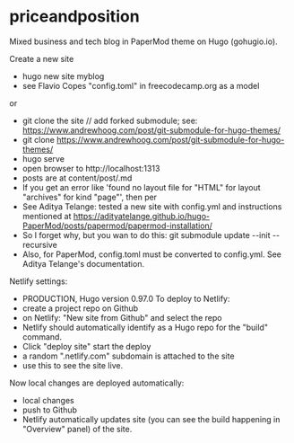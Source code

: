 # priceandposition
Mixed business and tech blog in PaperMod theme on Hugo (gohugio.io).

Create a new site
- hugo new site myblog
- see Flavio Copes "config.toml" in freecodecamp.org as a model

or

- git clone the site
// add forked submodule; see: https://www.andrewhoog.com/post/git-submodule-for-hugo-themes/
- git clone https://www.andrewhoog.com/post/git-submodule-for-hugo-themes/
- hugo serve
- open browser to http://localhost:1313
- posts are at content/post/<topic>.md
- If you get an error like 'found no layout file for "HTML" for layout "archives" for kind "page"',
then per
- See Aditya Telange: tested a new site with config.yml and instructions mentioned at https://adityatelange.github.io/hugo-PaperMod/posts/papermod/papermod-installation/
- So I forget why, but you wan to do this:
git submodule update --init --recursive
- Also, for PaperMod, config.toml must be converted to config.yml.  See Aditya Telange's documentation.

Netlify settings:
- PRODUCTION, Hugo version 0.97.0
To deploy to Netlify:
- create a project repo on Github
- on Netlify: "New site from Github" and select the repo 
- Netlify should automatically identify as a Hugo repo for the "build" command.
- Click "deploy site" start the deploy
- a random ".netlify.com" subdomain is attached to the site
- use this to see the site live.

Now local changes are deployed automatically:
- local changes
- push to Github
- Netlify automatically updates site (you can see the build happening in "Overview" panel) of the site.

